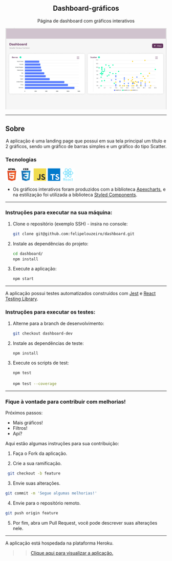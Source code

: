 <p align="center">
  <h2 align="center">Dashboard-gráficos</h2>

  <p align="center">
    Página de dashboard com gráficos interativos
  </p>
</p>

<p align="center">
  <img src="./src/app/shared/assets/doc/dashboard-page-1.png" alt="print da landing page"/>
</p>

---

<h2>Sobre</h2>
<p align="center">
A aplicação é uma landing page que possui em sua tela principal um título e 2 gráficos, sendo um gráfico de barras simples e um gráfico do tipo Scatter.
</p>

<h3 id="techs">Tecnologias</h3>
  
<div>
  <img src="https://raw.githubusercontent.com/devicons/devicon/master/icons/html5/html5-original-wordmark.svg" alt="html5" width="40" height="40"/>
  <img src="https://raw.githubusercontent.com/devicons/devicon/master/icons/css3/css3-original-wordmark.svg" alt="css3" width="40" height="40"/>
  <img src="https://raw.githubusercontent.com/devicons/devicon/master/icons/javascript/javascript-original.svg" alt="javascript" width="40" height="40"/>
  <img src="https://raw.githubusercontent.com/devicons/devicon/master/icons/typescript/typescript-original.svg" alt="typescript" width="40" height="40"/>
  <img src="https://raw.githubusercontent.com/devicons/devicon/master/icons/react/react-original-wordmark.svg" alt="react" width="40" height="40"/>
</div>

- <p>Os gráficos interativos foram produzidos com a biblioteca <a href="https://apexcharts.com/">Apexcharts</a>, e na estilização foi utilizada a biblioteca <a href="https://styled-components.com/">Styled Components</a>.</p>

---

<h3>Instruções para executar na sua máquina:</h3>

1. Clone o repositório (exemplo SSH) - insira no console:

   ```sh
   git clone git@github.com:felipelouzeiro/dashboard.git
   ```

2. Instale as dependências do projeto:

   ```sh
   cd dashboard/
   npm install
   ```

3. Execute a aplicação:

   ```sh
   npm start
   ```

---

<p>A aplicação possui testes automatizados construídos com <a href="https://jestjs.io/pt-BR/">Jest</a> e <a href="https://testing-library.com/docs/react-testing-library/intro/">React Testing Library</a>.</p>

<h3>Instruções para executar os testes:</h3>

1. Alterne para a branch de desenvolvimento:

   ```sh
   git checkout dashboard-dev
   ```

2. Instale as dependências de teste:

   ```sh
   npm install
   ```

3. Execute os scripts de test:

   ```sh
   npm test

   npm test --coverage
   ```

---

<h3>Fique à vontade para contribuir com melhorias!</h3>

Próximos passos:

- Mais gráficos!
- Filtros!
- Api?

Aqui estão algumas instruções para sua contribuição:

1.  Faça o Fork da aplicação.

2.  Crie a sua ramificação.

```sh
 git checkout -b feature
```

3.  Envie suas alterações.

```sh
git commit -m 'Segue algumas melhorias!'
```

4.  Envie para o repositório remoto.

```sh
git push origin feature
```

5.  Por fim, abra um Pull Request, você pode descrever suas alterações nele.

---

A aplicação está hospedada na plataforma Heroku.

> > [Clique aqui para visualizar a aplicação.](https://dashboard-graphics.herokuapp.com/)
